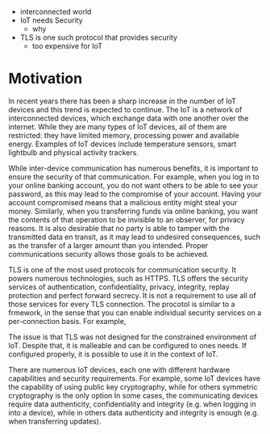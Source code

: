 * interconnected world
* IoT needs Security
  * why
* TLS is one such protocol that provides security
  * too expensive for IoT

# Motivation

In recent years there has been a sharp increase in the number of IoT
devices and this trend is expected to continue. The IoT is a network
of interconnected devices, which exchange data with one another over
the internet. While they are many types of IoT devices, all of them
are restricted: they have limited memory, processing power and
available energy. Examples of IoT devices include temperature sensors,
smart lightbulb and physical activity trackers.

While inter-device communication has numerous benefits, it is important
to ensure the security of that communication. For example, when you log
in to your online banking account, you do not want others to be
able to see your password, as this may lead to the compromise of your
account. Having your account compromised means that a malicious entity
might steal your money. Similarly, when you transferring funds via
online banking, you want the contents of that operation to be
invisible to an observer, for privacy reasons. It is also desirable
that no party is able to tamper with the transmitted data en transit,
as it may lead to undesired consequences, such as the transfer of a
larger amount than you intended. Proper communications security allows
those goals to be achieved.

TLS is one of the most used protocols for communication security. It
powers numerous technologies, such as HTTPS. TLS offers the
security services of authentication, confidentiality, privacy, integrity, replay
protection and perfect forward secrecy. It is not a requirement to use all of
those services for every TLS connection. The procotol is similar to
a frmework, in the sense that you can enable individual security
services on a per-connection basis. For example, 

The issue is that TLS
was not designed for the constrained environment of IoT. Despite that,
it is malleable and can be configured to ones needs. If configured
properly, it is possible to use it in the context of IoT.

There are numerous IoT devices, each one with different hardware
capabilities and security requirements. For example, some IoT
devices have the capability of using public key cryptography,
while for others symmetric cryptography is the only option
In some cases, the communicating devices require data authenticity, confidentiality
and integrity (e.g. when logging in into a device), while in others data
authenticity and integrity is enough (e.g. when transferring updates).
